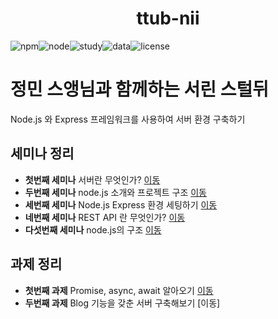 <h1 align="center">ttub-nii</h1>

<div style="display:flex;" align="center">

  <img alt="npm" src="https://img.shields.io/badge/npm-v6.13.4-red">
  <img alt="node" src="https://img.shields.io/badge/node-v13.6.0-yellow">
  <img alt="study" src="https://img.shields.io/badge/study-server-blue">
  <img alt="data" src="https://img.shields.io/badge/since-2020.01.20-lightgrey">
  <img alt="license" src="https://img.shields.io/badge/license-MIT-green">
</div>

# 정민 스앵님과 함께하는 서린 스털뒤
  Node.js 와 Express 프레임워크를 사용하여 서버 환경 구축하기

## 세미나 정리

- **첫번째 세미나** 서버란 무엇인가? [이동](https://github.com/ttub-nii/Prepare-for-26-Server/blob/master/ttub-server/첫번째%20세미나.md)
- **두번째 세미나** node.js 소개와 프로젝트 구조 [이동](https://github.com/ttub-nii/Prepare-for-26-Server/blob/master/ttub-server/두번째%20세미나.md)
- **세번째 세미나** Node.js Express 환경 세팅하기 [이동](https://github.com/ttub-nii/Prepare-for-26-Server/blob/master/ttub-server/세번째%20세미나.md)
- **네번째 세미나** REST API 란 무엇인가? [이동](https://github.com/ttub-nii/Prepare-for-26-Server/blob/master/ttub-server/네번째%20세미나.md)
- **다섯번째 세미나** node.js의 구조 [이동](https://github.com/ttub-nii/Prepare-for-26-Server/blob/master/ttub-server/다섯번째%20세미나.md)


## 과제 정리

- **첫번째 과제** Promise, async, await 알아오기 [이동](https://github.com/ttub-nii/Prepare-for-26-Server/blob/master/ttub-server/첫번째%20과제.md)
- **두번째 과제** Blog 기능을 갖춘 서버 구축해보기  [이동]
